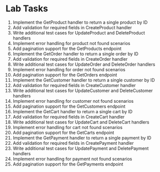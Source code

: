 # Lab Tasks

1. Implement the GetProduct handler to return a single product by ID
2. Add validation for required fields in CreateProduct handler
3. Write additional test cases for UpdateProduct and DeleteProduct handlers
4. Implement error handling for product not found scenarios
5. Add pagination support for the GetProducts endpoint
6. Implement the GetOrder handler to return a single order by ID
7. Add validation for required fields in CreateOrder handler
8. Write additional test cases for UpdateOrder and DeleteOrder handlers
9. Implement error handling for order not found scenarios
10. Add pagination support for the GetOrders endpoint
11. Implement the GetCustomer handler to return a single customer by ID
12. Add validation for required fields in CreateCustomer handler
13. Write additional test cases for UpdateCustomer and DeleteCustomer handlers
14. Implement error handling for customer not found scenarios
15. Add pagination support for the GetCustomers endpoint
16. Implement the GetCart handler to return a single cart by ID
17. Add validation for required fields in CreateCart handler
18. Write additional test cases for UpdateCart and DeleteCart handlers
19. Implement error handling for cart not found scenarios
20. Add pagination support for the GetCarts endpoint
21. Implement the GetPayment handler to return a single payment by ID
22. Add validation for required fields in CreatePayment handler
23. Write additional test cases for UpdatePayment and DeletePayment handlers
24. Implement error handling for payment not found scenarios
25. Add pagination support for the GetPayments endpoint
